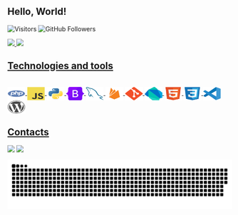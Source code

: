 ## Hello, World!
![Visitors](https://visitor-badge.glitch.me/badge?page_id=brenoalvim.visitor-badge)
![GitHub Followers](https://img.shields.io/github/followers/brenoalvim?style=social)
 <div>
  <a href="https://github.com/brenoalvim">
  <img height="180em"  src="https://github-readme-stats.vercel.app/api/top-langs/?username=brenoalvim&layout=compact&langs_count=7&theme=react"/>
  <img height="180em" src="https://github-readme-stats.vercel.app/api?username=brenoalvim&show_icons=true&theme=react&include_all_commits=true&count_private=true"/>
   
</div>
 
## Technologies and tools
 
<div style="display: inline_block;"><br>
  <img align="center" height="30" width="40" src="https://raw.githubusercontent.com/devicons/devicon/master/icons/php/php-plain.svg">
  <img align="center" height="30" width="40" src="https://github.com/devicons/devicon/blob/master/icons/javascript/javascript-original.svg">
  <img align="center" height="30" width="40" src="https://raw.githubusercontent.com/devicons/devicon/master/icons/python/python-original.svg">
  <img align="center" height="30" width="40" src="https://raw.githubusercontent.com/devicons/devicon/master/icons/bootstrap/bootstrap-original.svg"> 
  <img align="center" height="30" width="40" src="https://raw.githubusercontent.com/devicons/devicon/master/icons/mysql/mysql-original.svg"> 
  <img align="center" height="30" width="40" src="https://github.com/devicons/devicon/blob/master/icons/firebase/firebase-plain.svg"> 
  <img align="center" height="30" width="40" src="https://raw.githubusercontent.com/devicons/devicon/master/icons/git/git-original.svg"> 
  <img align="center" height="30" width="40" src="https://raw.githubusercontent.com/devicons/devicon/master/icons/dart/dart-original.svg"> 
  <img align="center" height="30" width="40" src="https://raw.githubusercontent.com/devicons/devicon/master/icons/html5/html5-original.svg">
  <img align="center" height="30" width="40" src="https://raw.githubusercontent.com/devicons/devicon/master/icons/css3/css3-original.svg">  
  <img align="center" height="30" width="40" src="https://raw.githubusercontent.com/devicons/devicon/master/icons/vscode/vscode-original.svg">
  <img align="center" height="30" width="40" src="https://github.com/devicons/devicon/blob/master/icons/wordpress/wordpress-plain.svg">
</div>
 
 ## Contacts
 
<div>
  <a href = "mailto:alvimbrenosilva6@gmail.com" target="_blank"><img src="https://img.shields.io/badge/-Gmail-%23333?style=for-the-badge&logo=gmail&logoColor=white" target="_blank"></a>
  <a href="https://www.linkedin.com/in/brenoalvim" target="_blank"><img src="https://img.shields.io/badge/-LinkedIn-%230077B5?style=for-the-badge&logo=linkedin&logoColor=white" target="_blank"></a>
 
 ![Snake animation](https://github.com/brenoalvim/brenoalvim/blob/output/github-contribution-grid-snake.svg)
 
</div>
